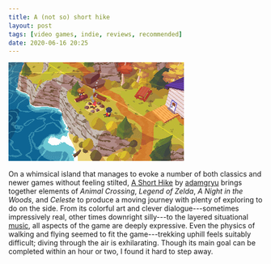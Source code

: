 ```yaml
---
title: A (not so) short hike
layout: post
tags: [video games, indie, reviews, recommended]
date: 2020-06-16 20:25
---
```


![Campsite from the beginning of the game.](/assets/game_images/ashorthike.gif)

On a whimsical island that manages to evoke a number of both classics and newer games without feeling stilted, [A Short Hike](https://ashorthike.com) by [adamgryu](https://adamgryu.com/) brings together elements of *Animal Crossing*, *Legend of Zelda*, *A Night in the Woods*, and *Celeste* to produce a moving journey with plenty of exploring to do on the side. From its colorful art and clever dialogue---sometimes impressively real, other times downright silly---to the layered situational [music](https://marksparling.bandcamp.com/album/a-short-hike-original-soundtrack), all aspects of the game are deeply expressive. Even the physics of walking and flying seemed to fit the game---trekking uphill feels suitably difficult; diving through the air is exhilarating. Though its main goal can be completed within an hour or two, I found it hard to step away.
